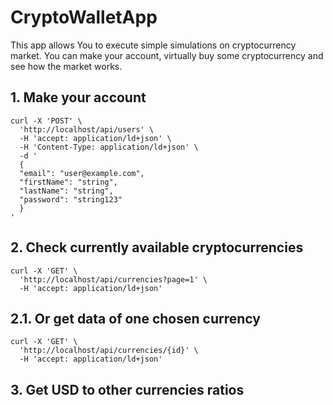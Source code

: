 # CryptoWalletApp

This app allows You to execute simple simulations on cryptocurrency market. You can make your account, virtually buy 
some cryptocurrency and see how the market works. 

## 1. Make your account

```shell
curl -X 'POST' \
  'http://localhost/api/users' \
  -H 'accept: application/ld+json' \
  -H 'Content-Type: application/ld+json' \
  -d '
  {
  "email": "user@example.com",
  "firstName": "string",
  "lastName": "string",
  "password": "string123"
  }
'
```

## 2. Check currently available cryptocurrencies

```shell
curl -X 'GET' \
  'http://localhost/api/currencies?page=1' \
  -H 'accept: application/ld+json'
```

## 2.1. Or get data of one chosen currency

```shell
curl -X 'GET' \
  'http://localhost/api/currencies/{id}' \
  -H 'accept: application/ld+json'
```

## 3. Get USD to other currencies ratios